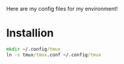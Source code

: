 Here are my config files for my environment!

# Installion

```cmd
mkdir ~/.config/tmux
ln -s tmux/tmux.conf ~/.config/tmux
```
